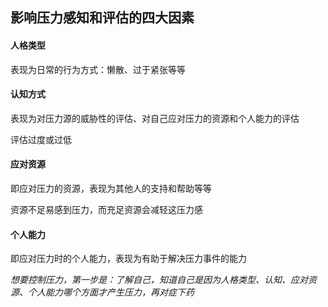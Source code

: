## 影响压力感知和评估的四大因素

#### 人格类型

表现为日常的行为方式：懒散、过于紧张等等

#### 认知方式

表现为对压力源的威胁性的评估、对自己应对压力的资源和个人能力的评估

评估过度或过低

#### 应对资源

即应对压力的资源，表现为其他人的支持和帮助等等

资源不足易感到压力，而充足资源会减轻这压力感

#### 个人能力

即应对压力时的个人能力，表现为有助于解决压力事件的能力

*想要控制压力，第一步是：了解自己，知道自己是因为人格类型、认知、应对资源、个人能力哪个方面才产生压力，再对症下药*


